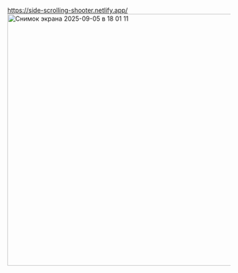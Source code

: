 https://side-scrolling-shooter.netlify.app/
<img width="1193" height="568" alt="Снимок экрана 2025-09-05 в 18 01 11" src="https://github.com/user-attachments/assets/76d9f44f-f989-444f-975f-1bb73dd908ec" />
